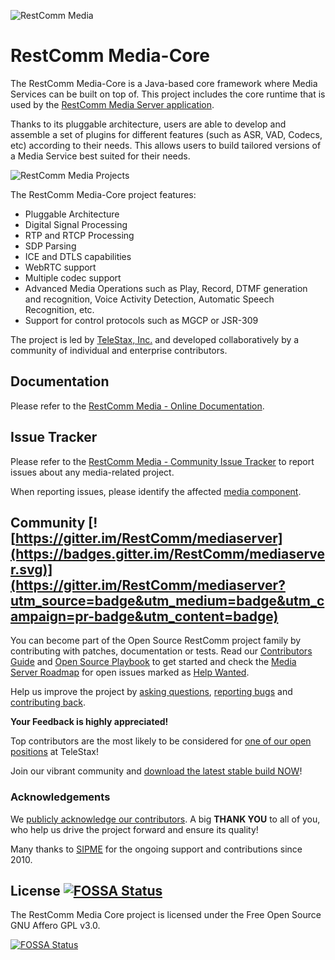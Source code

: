 ![RestComm Media](https://github.com/RestComm/media-core/blob/master/logo.png)

# RestComm Media-Core

The RestComm Media-Core is a Java-based core framework where Media Services can be built on top of.
This project includes the core runtime that is used by the [RestComm Media Server application](https://github.com/RestComm/media-server-standalone).

Thanks to its pluggable architecture, users are able to develop and assemble a set of plugins for different features (such as ASR, VAD, Codecs, etc) according to their needs.
This allows users to build tailored versions of a Media Service best suited for their needs.

![RestComm Media Projects](http://www.plantuml.com/plantuml/png/TL1B2iCW4Drx2ib-2j5j5hdADDeY-0bgUlvEJB6YPEFuvdtWpPeondmuosYO5swPJquhWx25g2UEYP-VWNq6LqYQ0vTq_EW8bEmLsk2lc3yS3BiztiR3N7GNcEz4eX69Ev5iH9Anim5V06fsjn3zedeUfU3FHh35eiEoOaPFIMiwhzehElCN)


The RestComm Media-Core project features:
* Pluggable Architecture
* Digital Signal Processing
* RTP and RTCP Processing
* SDP Parsing
* ICE and DTLS capabilities
* WebRTC support
* Multiple codec support
* Advanced Media Operations such as Play, Record, DTMF generation and recognition, Voice Activity Detection, Automatic Speech Recognition, etc.
* Support for control protocols such as MGCP or JSR-309

The project is led by [TeleStax, Inc.](http://www.telestax.com) and developed collaboratively by a community of individual and enterprise contributors.

## Documentation

Please refer to the [RestComm Media - Online Documentation](https://restcomm.com/docs/core/media_server/Media_Server_User_Guide.html).

## Issue Tracker

Please refer to the [RestComm Media - Community Issue Tracker](https://telestax.atlassian.net/projects/RMS/issues) to report issues about any media-related project.

When reporting issues, please identify the affected [media component](https://telestax.atlassian.net/projects/RMS?selectedItem=com.atlassian.jira.jira-projects-plugin:components-page).

## Community [![https://gitter.im/RestComm/mediaserver](https://badges.gitter.im/RestComm/mediaserver.svg)](https://gitter.im/RestComm/mediaserver?utm_source=badge&utm_medium=badge&utm_campaign=pr-badge&utm_content=badge)

You can become part of the Open Source RestComm project family by contributing with patches, documentation or tests. Read our [Contributors Guide](https://github.com/RestComm/restcomm/wiki/Contribute-to-RestComm) and [Open Source Playbook](https://telestax.com/wp-content/uploads/2016/04/TeleStaxOpenSourcePlaybook.pdf) to get started and check the [Media Server Roadmap](https://github.com/RestComm/mediaserver/milestones) for open issues marked as [Help Wanted](https://github.com/RestComm/mediaserver/issues?q=is%3Aissue+is%3Aopen+label%3Ahelp-wanted).

Help us improve the project by [asking questions](https://stackoverflow.com/questions/tagged/restcomm), [reporting bugs](https://telestax.atlassian.net/projects/RMS/issues) and [contributing back](https://github.com/RestComm/media-core/pulls).

**Your Feedback is highly appreciated!**

Top contributors are the most likely to be considered for [one of our open positions](https://telestax.com/jobs/) at TeleStax!

Join our vibrant community and [download the latest stable build NOW](https://www.restcomm.com/downloads/)!

### Acknowledgements

We [publicly acknowledge our contributors]((http://www.telestax.com/opensource/acknowledgments/)). A big **THANK YOU** to all of you, who help us drive the project forward and ensure its quality!

Many thanks to [SIPME](https://www.sipme.me/) for the ongoing support and contributions since 2010.

## License [![FOSSA Status](https://app.fossa.io/api/projects/git%2Bhttps%3A%2F%2Fgithub.com%2FRestComm%2Fmediaserver.svg?type=shield)](https://app.fossa.io/projects/git%2Bhttps%3A%2F%2Fgithub.com%2FRestComm%2Fmediaserver?ref=badge_shield)

The RestComm Media Core project is licensed under the Free Open Source GNU Affero GPL v3.0.

[![FOSSA Status](https://app.fossa.io/api/projects/git%2Bhttps%3A%2F%2Fgithub.com%2FRestComm%2Fmediaserver.svg?type=large)](https://app.fossa.io/projects/git%2Bhttps%3A%2F%2Fgithub.com%2FRestComm%2Fmediaserver?ref=badge_large)

